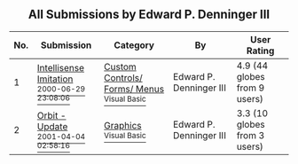 ﻿<div align="center">

## All Submissions by Edward P\. Denninger III

</div>

No.  | Submission | Category | By   | User Rating
---- | ---------- | -------- | ---- | -----------
1 | [Intellisense Imitation<br /><sup>2000-06-29 23:08:06</sup>](https://github.com/Planet-Source-Code/edward-p-denninger-iii-intellisense-imitation__1-8099) | [Custom Controls/ Forms/  Menus<br /><sup>Visual Basic</sup>](../ByCategory/custom-controls-forms-menus__1-4.md) | Edward P\. Denninger III | 4.9 (44 globes from 9 users)
2 | [Orbit \- Update<br /><sup>2001-04-04 02:58:16</sup>](https://github.com/Planet-Source-Code/edward-p-denninger-iii-orbit-update__1-22129) | [Graphics<br /><sup>Visual Basic</sup>](../ByCategory/graphics__1-46.md) | Edward P\. Denninger III | 3.3 (10 globes from 3 users)
